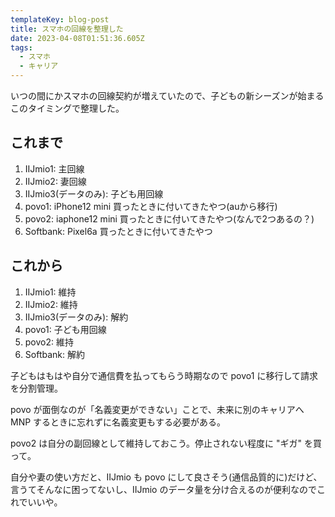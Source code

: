 ```yaml
---
templateKey: blog-post
title: スマホの回線を整理した
date: 2023-04-08T01:51:36.605Z
tags:
  - スマホ
  - キャリア
---
```


いつの間にかスマホの回線契約が増えていたので、子どもの新シーズンが始まるこのタイミングで整理した。

## これまで

1. IIJmio1: 主回線
2. IIJmio2: 妻回線
3. IIJmio3(データのみ): 子ども用回線
4. povo1: iPhone12 mini 買ったときに付いてきたやつ(auから移行)
5. povo2: iaphone12 mini  買ったときに付いてきたやつ(なんで2つあるの？)
6. Softbank: Pixel6a 買ったときに付いてきたやつ


## これから

1. IIJmio1: 維持
2. IIJmio2: 維持
3. IIJmio3(データのみ): 解約
4. povo1: 子ども用回線
5. povo2: 維持
6. Softbank: 解約

子どもはもはや自分で通信費を払ってもらう時期なので povo1 に移行して請求を分割管理。

povo が面倒なのが「名義変更ができない」ことで、未来に別のキャリアへ MNP するときに忘れずに名義変更もする必要がある。

povo2 は自分の副回線として維持しておこう。停止されない程度に "ギガ" を買って。

自分や妻の使い方だと、IIJmio も povo にして良さそう(通信品質的に)だけど、言うてそんなに困ってないし、IIJmio のデータ量を分け合えるのが便利なのでこれでいいや。
